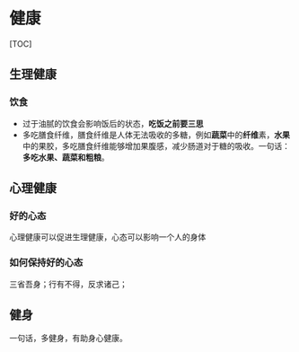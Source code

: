 # 健康

[TOC]

## 生理健康

### 饮食

* 过于油腻的饮食会影响饭后的状态，**吃饭之前要三思**
* 多吃膳食纤维，膳食纤维是人体无法吸收的多糖，例如**蔬菜**中的**纤维**素，**水果**中的果胶，多吃膳食纤维能够增加果腹感，减少肠道对于糖的吸收。一句话：**多吃水果、蔬菜和粗粮**。

## 心理健康

### 好的心态

心理健康可以促进生理健康，心态可以影响一个人的身体

### 如何保持好的心态

三省吾身；行有不得，反求诸己；

## 健身

一句话，多健身，有助身心健康。